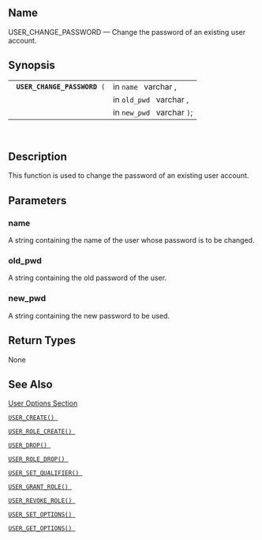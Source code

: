 <div id="fn_user_change_password" class="refentry">

<div class="titlepage">

</div>

<div class="refnamediv">

## Name

USER_CHANGE_PASSWORD — Change the password of an existing user account.

</div>

<div class="refsynopsisdiv">

## Synopsis

<div id="fsyn_user_change_password" class="funcsynopsis">

|                                   |                            |
|-----------------------------------|----------------------------|
| ` `**`USER_CHANGE_PASSWORD`**` (` | in `name ` varchar ,       |
|                                   | in `old_pwd ` varchar ,    |
|                                   | in `new_pwd ` varchar `)`; |

<div class="funcprototype-spacer">

 

</div>

</div>

</div>

<div id="desc_user_change_password" class="refsect1">

## Description

This function is used to change the password of an existing user
account.

</div>

<div id="params_user_change_password" class="refsect1">

## Parameters

<div id="id116291" class="refsect2">

### name

A string containing the name of the user whose password is to be
changed.

</div>

<div id="id116294" class="refsect2">

### old_pwd

A string containing the old password of the user.

</div>

<div id="id116297" class="refsect2">

### new_pwd

A string containing the new password to be used.

</div>

</div>

<div id="ret_user_change_password" class="refsect1">

## Return Types

None

</div>

<div id="seealso_user_change_password" class="refsect1">

## See Also

<a href="ch-server.html#vumuseroptions" class="link"
title="User Options">User Options Section</a>

<a href="fn_user_create.html" class="link" title="USER_CREATE"><code
class="function">USER_CREATE() </code></a>

<a href="fn_user_role_create.html" class="link"
title="USER_ROLE_CREATE"><code
class="function">USER_ROLE_CREATE() </code></a>

<a href="fn_user_drop.html" class="link" title="USER_DROP"><code
class="function">USER_DROP() </code></a>

<a href="fn_user_role_drop.html" class="link"
title="USER_ROLE_DROP"><code
class="function">USER_ROLE_DROP() </code></a>

<a href="fn_user_set_qualifier.html" class="link"
title="USER_SET_QUALIFIER"><code
class="function">USER_SET_QUALIFIER() </code></a>

<a href="fn_user_grant_role.html" class="link"
title="USER_GRANT_ROLE"><code
class="function">USER_GRANT_ROLE() </code></a>

<a href="fn_user_revoke_role.html" class="link"
title="USER_REVOKE_ROLE"><code
class="function">USER_REVOKE_ROLE() </code></a>

<a href="fn_user_set_option.html" class="link"
title="USER_SET_OPTION"><code
class="function">USER_SET_OPTIONS() </code></a>

<a href="fn_user_get_option.html" class="link"
title="USER_GET_OPTION"><code
class="function">USER_GET_OPTIONS() </code></a>

</div>

</div>
